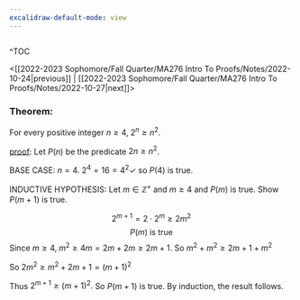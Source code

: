 ```yaml
---
excalidraw-default-mode: view
---
```



```toc

```

^TOC

<[[2022-2023 Sophomore/Fall Quarter/MA276 Intro To Proofs/Notes/2022-10-24|previous]] | [[2022-2023 Sophomore/Fall Quarter/MA276 Intro To Proofs/Notes/2022-10-27|next]]>

### Theorem:

For every positive integer $n\geq 4,\; 2^n \geq n^2.$

<u>proof</u>: Let $P(n)$ be the predicate $2n\geq n^2$.

BASE CASE: $n=4$. $2^4 = 16 = 4^2 \checkmark$ so $P(4)$ is true.

INDUCTIVE HYPOTHESIS:  Let $m\in \mathbb{Z}^+$ and $m\geq4$ and $P(m)$ is true. Show $P(m+1)$ is true.

$$2^{m+1} = 2 \cdot 2^m \geq 2m^2$$
$$P(m)\;\text{is true}$$
Since $m\geq 4,\;m^2\geq4m=2m+2m\geq2m+1.$
So $m^2 + m^2\geq2m+1 + m^2$

So $2m^2 \geq m^2+2m+1 = (m+1)^2$

Thus $2^{m+1}\geq(m+1)^2.$ So $P(m+1)$ is true. By induction, the result follows.